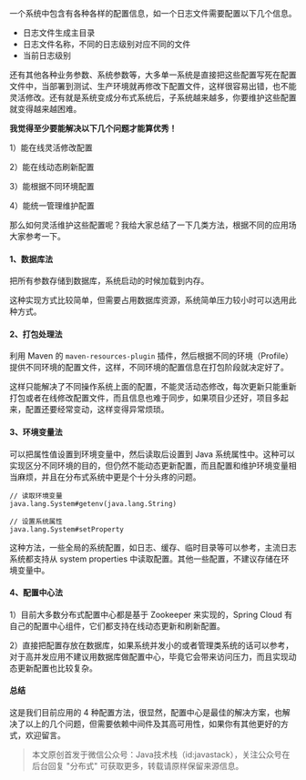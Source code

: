 
一个系统中包含有各种各样的配置信息，如一个日志文件需要配置以下几个信息。

- 日志文件生成主目录
- 日志文件名称，不同的日志级别对应不同的文件
- 当前日志级别

还有其他各种业务参数、系统参数等，大多单一系统是直接把这些配置写死在配置文件中，当部署到测试、生产环境就再修改下配置文件，这样很容易出错，也不能灵活修改。还有就是系统变成分布式系统后，子系统越来越多，你要维护这些配置就变得越来越困难。

**我觉得至少要能解决以下几个问题才能算优秀！**

1）能在线灵活修改配置

2）能在线动态刷新配置

3）能根据不同环境配置

4）能统一管理维护配置

那么如何灵活维护这些配置呢？我给大家总结了一下几类方法，根据不同的应用场大家参考一下。

#### 1、数据库法

把所有参数存储到数据库，系统启动的时候加载到内存。

这种实现方式比较简单，但需要占用数据库资源，系统简单压力较小时可以选用此种方式。

#### 2、打包处理法

利用 Maven 的 `maven-resources-plugin` 插件，然后根据不同的环境（Profile）提供不同环境的配置文件，这样，不同环境的配置信息在打包阶段就决定好了。

这样只能解决了不同操作系统上面的配置，不能灵活动态修改，每次更新只能重新打包或者在线修改配置文件，而且信息也难于同步，如果项目少还好，项目多起来，配置还要经常变动，这样变得异常烦琐。

#### 3、环境变量法

可以把属性值设置到环境变量中，然后读取后设置到 Java 系统属性中。这种可以实现区分不同环境的目的，但仍然不能动态更新配置，而且配置和维护环境变量相当麻烦，并且在分布式系统中更是个十分头疼的问题。

```
// 读取环境变量
java.lang.System#getenv(java.lang.String)

// 设置系统属性
java.lang.System#setProperty
```

这种方法，一些全局的系统配置，如日志、缓存、临时目录等可以参考，主流日志系统都支持从 system properties 中读取配置。其他一些配置，不建议存储在环境变量中。

#### 4、配置中心法

1）目前大多数分布式配置中心都是基于 Zookeeper 来实现的，Spring Cloud 有自己的配置中心组件，它们都支持在线动态更新和刷新配置。

2）直接把配置存放在数据库，如果系统并发小的或者管理类系统的话可以参考，对于高并发应用不建议用数据库做配置中心，毕竟它会带来访问压力，而且实现动态更新配置也比较复杂。

#### 总结

这是我们目前应用的 4 种配置方法，很显然，配置中心是最佳的解决方案，也解决了以上的几个问题，但需要依赖中间件及其高可用性，如果你有其他更好的方式，欢迎留言。

> 本文原创首发于微信公众号：Java技术栈（id:javastack），关注公众号在后台回复 "分布式" 可获取更多，转载请原样保留来源信息。

